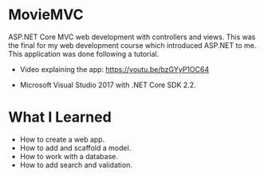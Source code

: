 # MovieMVC
ASP.NET Core MVC web development with controllers and views. This was the final for my web development course which introduced ASP.NET to me. This application was done following a tutorial.

- Video explaining the app: https://youtu.be/bzGYyP1OC64
 
 - Microsoft Visual Studio 2017 with .NET Core SDK 2.2.
 
 # What I Learned
 
 - How to create a web app.
 - How to add and scaffold a model.
 - How to work with a database.
 - How to add search and validation.
